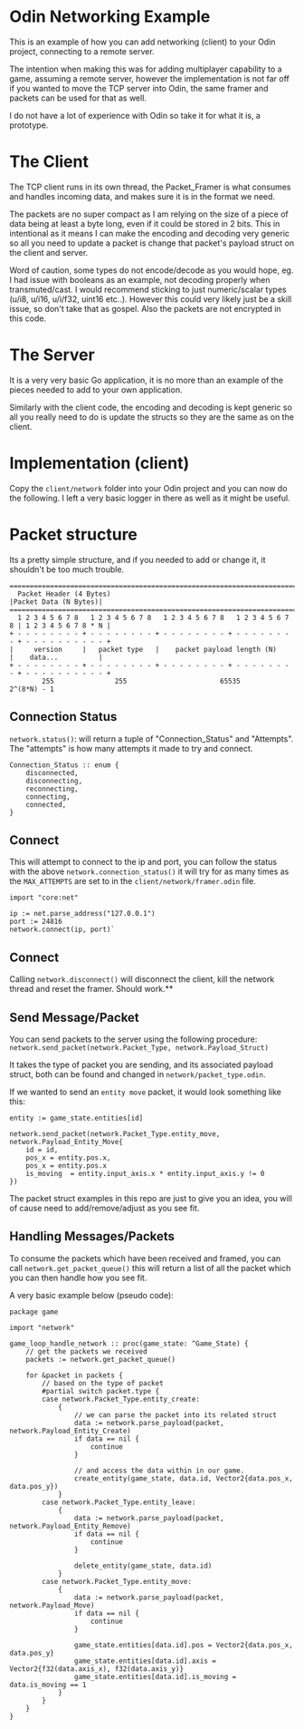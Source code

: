 # Odin Networking Example

This is an example of how you can add networking (client) to your Odin project, connecting to a remote server.

The intention when making this was for adding multiplayer capability to a game, assuming a remote server,
however the implementation is not far off if you wanted to move the TCP server into Odin, the same
framer and packets can be used for that as well.

I do not have a lot of experience with Odin so take it for what it is, a prototype.

# The Client

The TCP client runs in its own thread, the Packet_Framer is what consumes and handles incoming data,
and makes sure it is in the format we need.

The packets are no super compact as I am relying on the size of a piece of data being at least a byte
long, even if it could be stored in 2 bits. This in intentional as it means I can make the encoding and
decoding very generic so all you need to update a packet is change that packet's payload struct on the client and server.

Word of caution, some types do not encode/decode as you would hope, eg. I had issue with booleans as an example, not decoding properly when transmuted/cast.
I would recommend sticking to just numeric/scalar types (u/i8, u/i16, u/i/f32, uint16 etc..).
However this could very likely just be a skill issue, so don't take that as gospel. Also the packets are not encrypted in this code.


# The Server

It is a very very basic Go application, it is no more than an example of the pieces needed to add to your own
application.

Similarly with the client code, the encoding and decoding is kept generic so all you really need to do
is update the structs so they are the same as on the client.


# Implementation (client)

Copy the `client/network` folder into your Odin project and you can now do the following. I left a very basic logger in there as well as it might be useful.


# Packet structure

Its a pretty simple structure, and if you needed to add or change it, it shouldn't be too much trouble.

```
========================================================================+=====================+
  Packet Header	(4 Bytes)                                               |Packet Data (N Bytes)|
========================================================================+=====================+
  1 2 3 4 5 6 7 8   1 2 3 4 5 6 7 8   1 2 3 4 5 6 7 8   1 2 3 4 5 6 7 8 | 1 2 3 4 5 6 7 8 * N |
+ - - - - - - - - + - - - - - - - - + - - - - - - - - + - - - - - - - - + - - - - - - - - - - +
|     version     |   packet type   |    packet payload length (N)      |    data...          |
+ - - - - - - - - + - - - - - - - - + - - - - - - - - + - - - - - - - - + - - - - - - - - - - +
        255               255                       65535                     2^(8*N) - 1
```


## Connection Status

`network.status()`: will return a tuple of "Connection_Status" and "Attempts". The "attempts" is how many attempts it made to try and connect.

```odin
Connection_Status :: enum {
    disconnected,
    disconnecting,
    reconnecting,
    connecting,
    connected,
}
```


## Connect 

This will attempt to connect to the ip and port, you can follow the status with the above `network.connection_status()` it will try for as many times as the `MAX_ATTEMPTS` are set to in the `client/network/framer.odin` file.

```odin
import "core:net"

ip := net.parse_address("127.0.0.1")
port := 24816
network.connect(ip, port)`
```


## Connect 

Calling `network.disconnect()` will disconnect the client, kill the network thread and reset the framer. Should work.**



## Send Message/Packet

You can send packets to the server using the following procedure: `network.send_packet(network.Packet_Type, network.Payload_Struct)`

It takes the type of packet you are sending, and its associated payload struct, both can be found and changed in `network/packet_type.odin`.

If we wanted to send an  `entity move` packet, it would look something like this:

```odin
entity := game_state.entities[id]

network.send_packet(network.Packet_Type.entity_move, network.Payload_Entity_Move{
    id = id,
    pos_x = entity.pos.x,
    pos_x = entity.pos.x
    is_moving  = entity.input_axis.x * entity.input_axis.y != 0
})
```

The packet struct examples in this repo are just to give you an idea, you will of cause need to add/remove/adjust as you see fit.


## Handling Messages/Packets

To consume the packets which have been received and framed, you can call `network.get_packet_queue()` 
this will return a list of all the packet which you can then handle how you see fit.

A very basic example below (pseudo code):

```odin
package game

import "network"

game_loop_handle_network :: proc(game_state: ^Game_State) {
    // get the packets we received
    packets := network.get_packet_queue()

    for &packet in packets {
        // based on the type of packet
        #partial switch packet.type {
        case network.Packet_Type.entity_create:
            {
                // we can parse the packet into its related struct
                data := network.parse_payload(packet, network.Payload_Entity_Create)
                if data == nil {
                    continue
                }

                // and access the data within in our game.
                create_entity(game_state, data.id, Vector2{data.pos_x, data.pos_y})
            }
        case network.Packet_Type.entity_leave:
            {
                data := network.parse_payload(packet, network.Payload_Entity_Remove)
                if data == nil {
                    continue
                }

                delete_entity(game_state, data.id)
            }
        case network.Packet_Type.entity_move:
            {
                data := network.parse_payload(packet, network.Payload_Move)
                if data == nil {
                    continue
                }

                game_state.entities[data.id].pos = Vector2{data.pos_x, data.pos_y}
                game_state.entities[data.id].axis = Vector2{f32(data.axis_x), f32(data.axis_y)}
                game_state.entities[data.id].is_moving = data.is_moving == 1
            }
        }
    }
}
```
